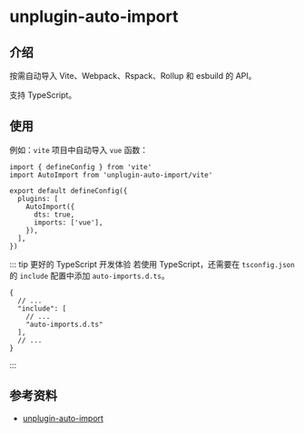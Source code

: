 
# unplugin-auto-import

## 介绍

按需自动导入 Vite、Webpack、Rspack、Rollup 和 esbuild 的 API。

支持 TypeScript。

## 使用

例如：`vite` 项目中自动导入 `vue` 函数：

```js{2,6-9}
import { defineConfig } from 'vite'
import AutoImport from 'unplugin-auto-import/vite'

export default defineConfig({
  plugins: [
    AutoImport({
      dts: true,
      imports: ['vue'],
    }),
  ],
})
```

::: tip 更好的 TypeScript 开发体验
若使用 TypeScript，还需要在 `tsconfig.json` 的 `include` 配置中添加 `auto-imports.d.ts`。

```json{5}
{
  // ...
  "include": [
    // ...
    "auto-imports.d.ts"
  ],
  // ...
}
```

:::

## 参考资料

- [unplugin-auto-import](https://github.com/unplugin/unplugin-auto-import)
